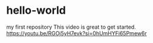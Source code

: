 # hello-world
my first repository
This video is great to get started.
https://youtu.be/RGOj5yH7evk?si=0hUmHYFi65Pmew6r
